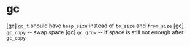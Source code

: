 # gc

[gc] `gc_t` should have `heap_size` instead of `to_size` and `from_size`
[gc] `gc_copy` -- swap space
[gc] `gc_grow` -- if space is still not enough after `gc_copy`
